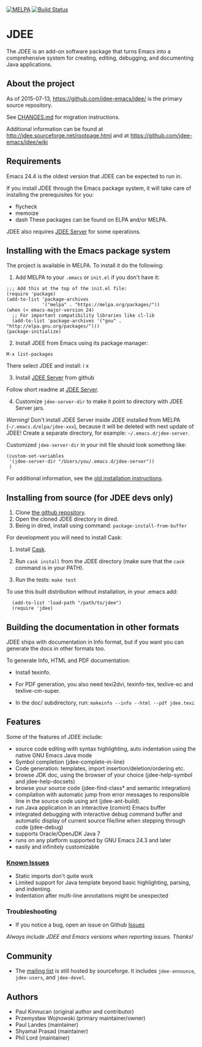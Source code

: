 [![MELPA](http://melpa.org/packages/jdee-badge.svg)](http://melpa.org/#/jdee)
[![Build Status](https://travis-ci.org/jdee-emacs/jdee.png?branch=master)](https://travis-ci.org/jdee-emacs/jdee)

# JDEE

The JDEE is an add-on software package that turns Emacs into a
comprehensive system for creating, editing, debugging, and documenting
Java applications.

## About the project

As of 2015-07-13, https://github.com/jdee-emacs/jdee/ is the primary source repository.

See [CHANGES.md](CHANGES.md) for migration instructions.

Additional information can be found at http://jdee.sourceforge.net/rootpage.html and at https://github.com/jdee-emacs/jdee/wiki

## Requirements

Emacs 24.4 is the oldest version that JDEE can be expected to run in.

If you install JDEE through the Emacs package system, it will take
care of installing the prerequisites for you:
* flycheck
* memoize
* dash
These packages can be found on ELPA and/or MELPA.

JDEE also requires [JDEE Server](http://github.com/jdee-emacs/jdee-server) for some operations.

## Installing with the Emacs package system

The project is available in MELPA. To install it do the following:
1. Add MELPA to your `.emacs` or `init.el` if you don't have it:
```emacs-lisp
;;; Add this at the top of the init.el file:
(require 'package)
(add-to-list 'package-archives
             '("melpa" . "https://melpa.org/packages/"))
(when (< emacs-major-version 24)
  ;; For important compatibility libraries like cl-lib
  (add-to-list 'package-archives '("gnu" . "http://elpa.gnu.org/packages/")))
(package-initialize)
```
2. Install JDEE from Emacs using its package manager:
```
M-x list-packages
```
There select JDEE and install: i x

3. Install [JDEE Server](http://github.com/jdee-emacs/jdee-server) from github

Follow short readme at [JDEE Server](http://github.com/jdee-emacs/jdee-server).

4. Customize `jdee-server-dir` to make it point to directory with JDEE Server jars.

_Warning!_ Don't install JDEE Server inside JDEE installed from MELPA (`~/.emacs.d/elpa/jdee-xxx`), because it will be deleted with next update of JDEE! Create a separate directory, for example: `~/.emacs.d/jdee-server`.

Customized `jdee-server-dir` in your init file should look something like:
```emacs-lisp
(custom-set-variables
 '(jdee-server-dir "/Users/you/.emacs.d/jdee-server"))
 )
```

For additional information, see the [old installation instructions](http://htmlpreview.github.com/?https://github.com/peterwvj/jdee/blob/master/doc/flat/install.html).

## Installing from source (for JDEE devs only)

1. Clone [the github repository](https://github.com/jdee-emacs/jdee/).
2. Open the cloned JDEE directory in dired.
3. Being in dired, install using command: ```package-install-from-buffer```

For development you will need to install Cask:

1. Install [Cask](http://cask.readthedocs.io/en/latest/index.html).

2. Run ```cask install``` from the JDEE directory (make sure that the
   ```cask``` command is in your PATH).

3. Run the tests: ```make test```

To use this built distribution without installation, in your .emacs add:

```emacs-lisp
  (add-to-list 'load-path "/path/to/jdee")
  (require 'jdee)
```

## Building the documentation in other formats
JDEE ships with documentation in Info format, but if you want you can generate the docs in other formats too.

To generate Info, HTML and PDF documentation:

- Install texinfo.

- For PDF generation, you also need texi2dvi, texinfo-tex, texlive-ec
  and texlive-cm-super.

- In the doc/ subdirectory, run: ```makeinfo --info --html --pdf jdee.texi```

## Features

Some of the features of JDEE include:

- source code editing with syntax highlighting, auto indentation using the
  native GNU Emacs Java mode
- Symbol completion (jdee-complete-in-line)
- Code generation: templates, import insertion/deletion/ordering
  etc.
- browse JDK doc, using the browser of your choice (jdee-help-symbol and
  jdee-help-docsets)
- browse your source code (jdee-find-class* and semantic integration)
- compilation with automatic jump from error messages to responsible line in the
  source code using ant (jdee-ant-build).
- run Java application in an interactive (comint) Emacs buffer
- integrated debugging with interactive debug command buffer and automatic
  display of current source file/line when stepping through code (jdee-debug)
- supports Oracle/OpenJDK Java 7
- runs on any platform supported by GNU Emacs 24.3 and later
- easily and infinitely customizable

### [Known Issues](https://github.com/jdee-emacs/jdee/issues)

- Static imports don't quite work
- Limited support for Java template beyond basic highlighting, parsing, and
  indenting.
- Indentation after multi-line annotations might be unexpected

### Troubleshooting

- If you notice a bug, open an issue on Github
  [Issues](https://github.com/jdee-emacs/jdee/issues)

*Always include JDEE and Emacs versions when reporting issues. Thanks!*

## Community

- The [mailing list](http://sourceforge.net/p/jdee/mailman/) is still hosted by
  sourceforge. It includes `jdee-announce`, `jdee-users`, and `jdee-devel`.

## Authors

- Paul Kinnucan (original author and contributor)
- Przemysław Wojnowski (primary maintainer/owner)
- Paul Landes (maintainer)
- Shyamal Prasad (maintainer)
- Phil Lord (maintainer)
